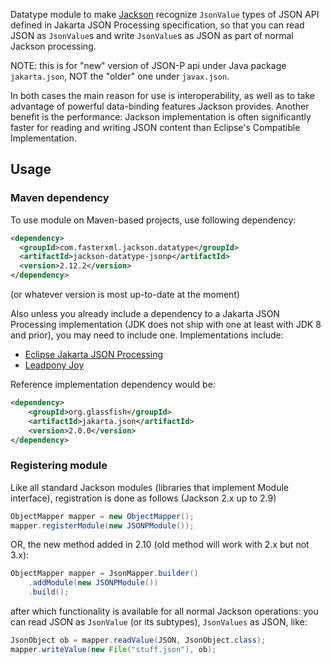 Datatype module to make [Jackson](../../../jackson)
recognize `JsonValue` types of JSON API defined in Jakarta JSON Processing specification, so that
you can read JSON as `JsonValue`s and write `JsonValue`s as JSON as part of normal
Jackson processing.

NOTE: this is for "new" version of JSON-P api under Java package `jakarta.json`,
NOT the "older" one under `javax.json`.

In both cases the main reason for use is interoperability, as well as to take advantage
of powerful data-binding features Jackson provides.
Another benefit is the
performance: Jackson implementation is often significantly faster for reading and writing
JSON content than Eclipse's Compatible Implementation.

## Usage

### Maven dependency

To use module on Maven-based projects, use following dependency:

```xml
<dependency>
  <groupId>com.fasterxml.jackson.datatype</groupId>
  <artifactId>jackson-datatype-jsonp</artifactId>
  <version>2.12.2</version>
</dependency>
```

(or whatever version is most up-to-date at the moment)

Also unless you already include a dependency to a Jakarta JSON Processing implementation (JDK does not ship
with one at least with JDK 8 and prior), you may need to include one.
Implementations include:

* [Eclipse Jakarta JSON Processing](https://eclipse-ee4j.github.io/jsonp/)
* [Leadpony Joy](https://leadpony.github.io/joy/)

Reference implementation dependency would be:

```xml
<dependency>
    <groupId>org.glassfish</groupId>
    <artifactId>jakarta.json</artifactId>
    <version>2.0.0</version>
</dependency>
```

### Registering module

Like all standard Jackson modules (libraries that implement Module interface), registration is done as follows (Jackson 2.x up to 2.9)

```java
ObjectMapper mapper = new ObjectMapper();
mapper.registerModule(new JSONPModule());
```
OR, the new method added in 2.10 (old method will work with 2.x but not 3.x):


```java
ObjectMapper mapper = JsonMapper.builder()
    .addModule(new JSONPModule())
    .build();
```

after which functionality is available for all normal Jackson operations:
you can read JSON as `JsonValue` (or its subtypes), `JsonValues` as JSON, like:

```java
JsonObject ob = mapper.readValue(JSON, JsonObject.class);
mapper.writeValue(new File("stuff.json"), ob);
```
